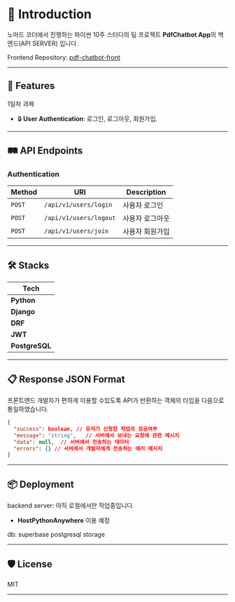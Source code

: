 
# 📄 Introduction

노마드 코더에서 진행하는 파이썬 10주 스터디의 팀 프로젝트 **PdfChatbot App**의 
백엔드(API SERVER) 입니다.

Frontend Repository: [pdf-chatbot-front](https://github.com/LikeRudin/pdf-chatbot-front)

---

## 🚀 Features

1일차 과제 
- 🔒 **User Authentication**: 로그인, 로그아웃, 회원가입.
---

## 🛤️ API Endpoints

### **Authentication**

| Method | URI                         | Description        |
|--------|-----------------------------|--------------------|
| `POST` | `/api/v1/users/login`        | 사용자 로그인       |
| `POST` | `/api/v1/users/logout`       | 사용자 로그아웃      |
| `POST` | `/api/v1/users/join`         | 사용자 회원가입  |

---

## 🛠️ Stacks



| Tech           | 
|----------------|
|**Python** |
| **Django**     | 
| **DRF**        |       
| **JWT**        | 
| **PostgreSQL** | 

---


## 📋 Response JSON Format

프론트엔드 개발자가 편하게 이용할 수있도록 
API가 반환하는 객체의 타입을 다음으로 통일하였습니다.


```json
{
  "success": boolean, // 유저가 신청한 작업의 성공여부
  "message": "string",   // 서버에서 보내는 요청에 관한 메시지 
  "data": null,  // 서버에서 전송하는 데이터
  "errors": {} // 서버에서 개발자에게 전송하는 에러 메시지
}
```

---

## 📦 Deployment

backend server: 아직 로컬에서만 작업중입니다.
- **HostPythonAnywhere** 이용 예정

db: superbase postgresql storage


---


## 🛡️ License

MIT

---
